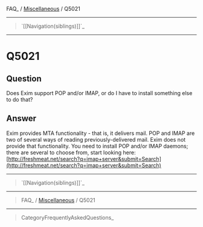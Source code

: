 FAQ\_ / [Miscellaneous](FAQ/Miscellaneous) / Q5021

* * * * *

> \`[[Navigation(siblings)]]\`\_

* * * * *

Q5021
=====

Question
--------

Does Exim support POP and/or IMAP, or do I have to install something
else to do that?

Answer
------

Exim provides MTA functionality - that is, it delivers mail. POP and
IMAP are two of several ways of reading previously-delivered mail. Exim
does not provide that functionality. You need to install POP and/or IMAP
daemons; there are several to choose from, start looking here:
[http://freshmeat.net/search?q=imap+server&submit=Search](http://freshmeat.net/search?q=imap+server&submit=Search)

* * * * *

> \`[[Navigation(siblings)]]\`\_

* * * * *

> FAQ\_ / [Miscellaneous](FAQ/Miscellaneous) / Q5021

* * * * *

> CategoryFrequentlyAskedQuestions\_
